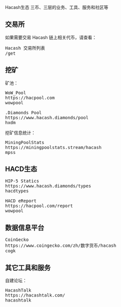 Hacash生态
三币、三层的业务、工具、服务和社区等





<a name="exchange"></a>

## 交易所

如果需要交易 Hacash 链上相关代币，请查看：

<pre class="links big">
Hacash 交易所列表
/get
</pre>


<a name="miner"></a>

## 挖矿

矿池：

<pre class="links">
WoW_Pool
https://hacpool.com
wowpool

.Diamonds Pool
https://www.hacash.diamonds/pool
hxdm
</pre>

挖矿信息统计：

<pre class="links">
MiningPoolStats
https://miningpoolstats.stream/hacash
mpss
</pre>


<a name="HACD"></a>

## HACD生态


<pre class="links">
HIP-5 Statics
https://www.hacash.diamonds/types
hacdtypes

HACD eReport
https://hacpool.com/report
wowpool
</pre>

<a name="infos"></a>

## 数据信息平台

<pre class="links">
CoinGecko
https://www.coingecko.com/zh/数字货币/hacash
cogk
</pre>


<a name="others"></a>

## 其它工具和服务

自建论坛：

<pre class="links">
HacashTalk
https://hacashtalk.com/
hacashtalk
</pre>


<!-- <a name="btc"></a>
##单向转移BTC生态


<a name="layer-1"></a>
##layer 1生态


<a name="layer-2"></a>
##layer 2生态


<a name="layer-3"></a>
##layer 3生态


<a name="others"></a>
##其它工具和服务
 -->
